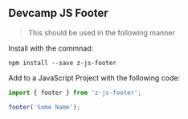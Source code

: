 ## Devcamp JS Footer

> This should be used in the following manner

Install with the commnad:

```
npm install --save z-js-footer
```
Add to a JavaScript Project with the following code:
```javascript
import { footer } from 'z-js-footer';

footer('Some Name');
```
